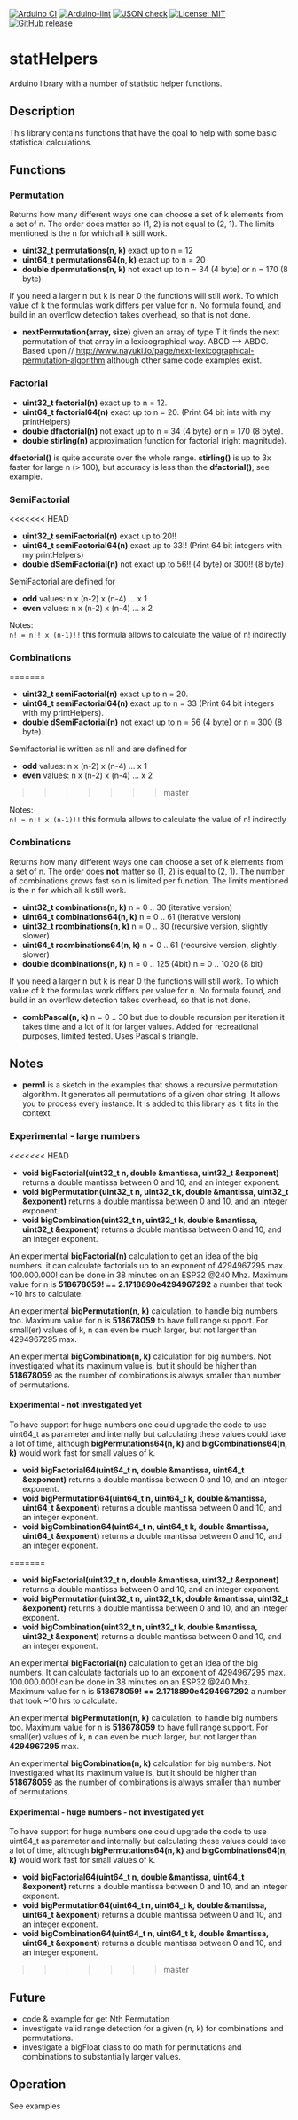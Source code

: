 
[![Arduino CI](https://github.com/RobTillaart/statHelpers/workflows/Arduino%20CI/badge.svg)](https://github.com/marketplace/actions/arduino_ci)
[![Arduino-lint](https://github.com/RobTillaart/statHelpers/actions/workflows/arduino-lint.yml/badge.svg)](https://github.com/RobTillaart/statHelpers/actions/workflows/arduino-lint.yml)
[![JSON check](https://github.com/RobTillaart/statHelpers/actions/workflows/jsoncheck.yml/badge.svg)](https://github.com/RobTillaart/statHelpers/actions/workflows/jsoncheck.yml)
[![License: MIT](https://img.shields.io/badge/license-MIT-green.svg)](https://github.com/RobTillaart/statHelpers/blob/master/LICENSE)
[![GitHub release](https://img.shields.io/github/release/RobTillaart/statHelpers.svg?maxAge=3600)](https://github.com/RobTillaart/statHelpers/releases)


# statHelpers

Arduino library with a number of statistic helper functions.


## Description

This library contains functions that have the goal to help with 
some basic statistical calculations.


## Functions

### Permutation

Returns how many different ways one can choose a set of k elements from a set of n. 
The order does matter so (1, 2) is not equal to (2, 1). 
The limits mentioned is the n for which all k still work.

- **uint32_t permutations(n, k)** exact up to n = 12
- **uint64_t permutations64(n, k)** exact up to n = 20
- **double dpermutations(n, k)** not exact up to n = 34 (4 byte) or n = 170 (8 byte)

If you need a larger n but k is near 0 the functions will still work.
To which value of k the formulas work differs per value for n. 
No formula found, and build in an overflow detection takes overhead, so that is not done.


- **nextPermutation<Type>(array, size)** given an array of type T it finds the next permutation
of that array in a lexicographical way.  ABCD --> ABDC. 
Based upon // http://www.nayuki.io/page/next-lexicographical-permutation-algorithm although 
other same code examples exist.


### Factorial

- **uint32_t factorial(n)** exact up to n = 12.
- **uint64_t factorial64(n)** exact up to n = 20.  (Print 64 bit ints with my printHelpers)
- **double dfactorial(n)** not exact up to n = 34 (4 byte) or n = 170 (8 byte).
- **double stirling(n)** approximation function for factorial (right magnitude).

**dfactorial()** is quite accurate over the whole range.
**stirling()** is up to 3x faster for large n (> 100), 
but accuracy is less than the **dfactorial()**, see example.


### SemiFactorial

<<<<<<< HEAD
- **uint32_t semiFactorial(n)** exact up to 20!!
- **uint64_t semiFactorial64(n)** exact up to 33!!  (Print 64 bit integers with my printHelpers)
- **double dSemiFactorial(n)** not exact up to 56!! (4 byte) or 300!! (8 byte)

SemiFactorial are defined for
- **odd** values:  n x (n-2) x (n-4) ... x 1
- **even** values: n x (n-2) x (n-4) ... x 2

Notes:  
```n! = n!! x (n-1)!!``` this formula allows to calculate the value of n! indirectly


### Combinations
=======
- **uint32_t semiFactorial(n)** exact up to n = 20.
- **uint64_t semiFactorial64(n)** exact up to n = 33  (Print 64 bit integers with my printHelpers).
- **double dSemiFactorial(n)** not exact up to n = 56 (4 byte) or n = 300 (8 byte).


Semifactorial is written as n!! and are defined for
- **odd** values:  n x (n-2) x (n-4) ... x 1
- **even** values: n x (n-2) x (n-4) ... x 2
>>>>>>> master

Notes:  
```n! = n!! x (n-1)!!``` this formula allows to calculate the value of n! indirectly


### Combinations

Returns how many different ways one can choose a set of k elements from a set of n. 
The order does **not** matter so (1, 2) is equal to (2, 1). 
The number of combinations grows fast so n is limited per function.
The limits mentioned is the n for which all k still work.

- **uint32_t combinations(n, k)**     n = 0 .. 30 (iterative version)
- **uint64_t combinations64(n, k)**   n = 0 .. 61 (iterative version)
- **uint32_t rcombinations(n, k)**    n = 0 .. 30 (recursive version, slightly slower)
- **uint64_t rcombinations64(n, k)**  n = 0 .. 61 (recursive version, slightly slower)
- **double dcombinations(n, k)**      n = 0 .. 125 (4bit)  n = 0 .. 1020 (8 bit) 

If you need a larger n but k is near 0 the functions will still work.
To which value of k the formulas work differs per value for n. 
No formula found, and build in an overflow detection takes overhead, so that is not done.


- **combPascal(n, k)** n = 0 .. 30 but due to double recursion per iteration it takes
time and a lot of it for larger values. Added for recreational purposes, limited tested.
Uses Pascal's triangle.


## Notes

- **perm1** is a sketch in the examples that shows a recursive permutation algorithm. 
It generates all permutations of a given char string. 
It allows you to process every instance.
It is added to this library as it fits in the context.


### Experimental - large numbers

<<<<<<< HEAD
- **void bigFactorial(uint32_t n, double &mantissa, uint32_t &exponent)** returns a double mantissa between 0 and 10, and an integer exponent. 
- **void bigPermutation(uint32_t n, uint32_t k, double &mantissa, uint32_t &exponent)** returns a double mantissa between 0 and 10, and an integer exponent. 
- **void bigCombination(uint32_t n, uint32_t k, double &mantissa, uint32_t &exponent)** returns a double mantissa between 0 and 10, and an integer exponent. 

An experimental **bigFactorial(n)** calculation to get an idea of the big numbers. it can calculate factorials up to an exponent of 4294967295 max.  100.000.000! can be done in 38 minutes on an ESP32 @240 Mhz.  Maximum value for n is **518678059! ==  2.1718890e4294967292** a number that took ~10 hrs to calculate. 

An experimental **bigPermutation(n, k)** calculation, to handle big numbers too. Maximum value for n is **518678059** to have full range support. For small(er) values of k, n can even be much larger, but not larger than 4294967295 max.

An experimental **bigCombination(n, k)** calculation for big numbers. Not investigated what its maximum value is, but it should be higher than **518678059** as the number of combinations is always smaller than number of permutations.


#### Experimental - not investigated yet

To have support for huge numbers one could upgrade the code to use uint64_t as parameter and internally but calculating these values could take a lot of time, although **bigPermutations64(n, k)** and **bigCombinations64(n, k)** would work fast for small values of k. 

- **void bigFactorial64(uint64_t n, double &mantissa, uint64_t &exponent)** returns a double mantissa between 0 and 10, and an integer exponent. 
- **void bigPermutation64(uint64_t n, uint64_t k, double &mantissa, uint64_t &exponent)** returns a double mantissa between 0 and 10, and an integer exponent. 
- **void bigCombination64(uint64_t n, uint64_t k, double &mantissa, uint64_t &exponent)** returns a double mantissa between 0 and 10, and an integer exponent. 

=======
- **void bigFactorial(uint32_t n, double &mantissa, uint32_t &exponent)** 
returns a double mantissa between 0 and 10, and an integer exponent. 
- **void bigPermutation(uint32_t n, uint32_t k, double &mantissa, uint32_t &exponent)** 
returns a double mantissa between 0 and 10, and an integer exponent. 
- **void bigCombination(uint32_t n, uint32_t k, double &mantissa, uint32_t &exponent)** 
returns a double mantissa between 0 and 10, and an integer exponent. 

An experimental **bigFactorial(n)** calculation to get an idea of the big numbers. 
It can calculate factorials up to an exponent of 4294967295 max.  100.000.000! 
can be done in 38 minutes on an ESP32 @240 Mhz.  
Maximum value for n is **518678059! ==  2.1718890e4294967292** a number that took ~10 hrs to calculate. 

An experimental **bigPermutation(n, k)** calculation, to handle big numbers too. 
Maximum value for n is **518678059** to have full range support. 
For small(er) values of k, n can even be much larger, but not larger than **4294967295** max.

An experimental **bigCombination(n, k)** calculation for big numbers. 
Not investigated what its maximum value is, but it should be higher than **518678059** 
as the number of combinations is always smaller than number of permutations.


#### Experimental - huge numbers - not investigated yet

To have support for huge numbers one could upgrade the code to use uint64_t 
as parameter and internally but calculating these values could take a lot of time, 
although **bigPermutations64(n, k)** and **bigCombinations64(n, k)** would work fast for small values of k. 

- **void bigFactorial64(uint64_t n, double &mantissa, uint64_t &exponent)** 
returns a double mantissa between 0 and 10, and an integer exponent. 
- **void bigPermutation64(uint64_t n, uint64_t k, double &mantissa, uint64_t &exponent)** 
returns a double mantissa between 0 and 10, and an integer exponent. 
- **void bigCombination64(uint64_t n, uint64_t k, double &mantissa, uint64_t &exponent)** 
returns a double mantissa between 0 and 10, and an integer exponent. 
>>>>>>> master


## Future

- code & example for get Nth Permutation
- investigate valid range detection for a given (n, k) for combinations and permutations.
- investigate a bigFloat class to do math for permutations and combinations to substantially larger values.


## Operation

See examples
